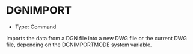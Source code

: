 # DGNIMPORT

- Type: Command

Imports the data from a DGN file into a new DWG file or the current DWG file, depending on the DGNIMPORTMODE system variable.

